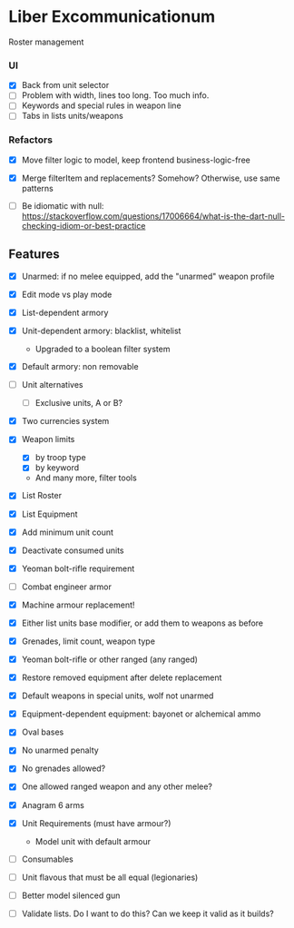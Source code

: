# Liber Excommunicationum

Roster management

### UI
- [x] Back from unit selector
- [ ] Problem with width, lines too long. Too much info.
- [ ] Keywords and special rules in weapon line
- [ ] Tabs in lists units/weapons

### Refactors
- [x] Move filter logic to model, keep frontend business-logic-free
- [x] Merge filterItem and replacements? Somehow? Otherwise, use same patterns
- [ ] Be idiomatic with null: https://stackoverflow.com/questions/17006664/what-is-the-dart-null-checking-idiom-or-best-practice


## Features
- [x] Unarmed: if no melee equipped, add the "unarmed" weapon profile
- [x] Edit mode vs play mode
- [x] List-dependent armory
- [x] Unit-dependent armory: blacklist, whitelist
  - Upgraded to a boolean filter system
- [x] Default armory: non removable
- [ ] Unit alternatives
  - [ ] Exclusive units, A or B?
- [x] Two currencies system
- [x] Weapon limits
  - [x] by troop type
  - [x] by keyword
  - And many more, filter tools
- [x] List Roster
- [x] List Equipment
- [x] Add minimum unit count
- [x] Deactivate consumed units
- [x] Yeoman bolt-rifle requirement
- [ ] Combat engineer armor
- [x] Machine armour replacement!
- [x] Either list units base modifier, or add them to weapons as before
- [x] Grenades, limit count, weapon type
- [x] Yeoman bolt-rifle or other ranged (any ranged)
- [x] Restore removed equipment after delete replacement
- [x] Default weapons in special units, wolf not unarmed
- [x] Equipment-dependent equipment: bayonet or alchemical ammo
- [x] Oval bases
- [x] No unarmed penalty
- [x] No grenades allowed? 
- [x] One allowed ranged weapon and any other melee?
- [x] Anagram 6 arms
- [x] Unit Requirements (must have armour?)
  - Model unit with default armour
- [ ] Consumables
- [ ] Unit flavous that must be all equal (legionaries)
- [ ] Better model silenced gun
- [ ] Validate lists. Do I want to do this? Can we keep it valid as it builds?

